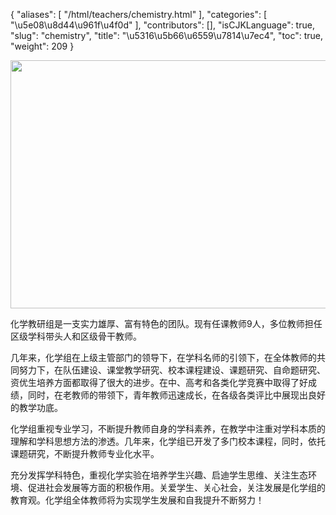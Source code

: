 {
    "aliases": [
        "/html/teachers/chemistry.html"
    ],
    "categories": [
        "\u5e08\u8d44\u961f\u4f0d"
    ],
    "contributors": [],
    "isCJKLanguage": true,
    "slug": "chemistry",
    "title": "\u5316\u5b66\u6559\u7814\u7ec4",
    "toc": true,
    "weight": 209
}


<img
    src="https://cdn.tfls.online/mirror/full/f190f53ce75dcc283e3d7ee809fc84f4863c514b.jpg"
    style="display:block;margin-left:auto;margin-right:auto;"
    decoding="async"
    fetchpriority="auto"
    loading="lazy"
    height="397"
    width="600"
/>







化学教研组是一支实力雄厚、富有特色的团队。现有任课教师9人，多位教师担任区级学科带头人和区级骨干教师。




几年来，化学组在上级主管部门的领导下，在学科名师的引领下，在全体教师的共同努力下，在队伍建设、课堂教学研究、校本课程建设、课题研究、自命题研究、资优生培养方面都取得了很大的进步。在中、高考和各类化学竞赛中取得了好成绩，同时，在老教师的带领下，青年教师迅速成长，在各级各类评比中展现出良好的教学功底。




化学组重视专业学习，不断提升教师自身的学科素养，在教学中注重对学科本质的理解和学科思想方法的渗透。几年来，化学组已开发了多门校本课程，同时，依托课题研究，不断提升教师专业化水平。




充分发挥学科特色，重视化学实验在培养学生兴趣、启迪学生思维、关注生态环境、促进社会发展等方面的积极作用。关爱学生、关心社会，关注发展是化学组的教育观。化学组全体教师将为实现学生发展和自我提升不断努力！



